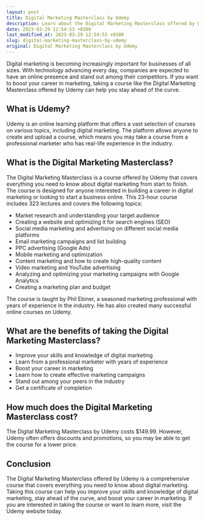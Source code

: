 ```yaml
---
layout: post
title: Digital Marketing Masterclass by Udemy
description: Learn about the Digital Marketing Masterclass offered by Udemy and how it can benefit your career in marketing.
date: 2023-03-29 12:54:53 +0300
last_modified_at: 2023-03-29 12:54:53 +0300
slug: digital-marketing-masterclass-by-udemy
original: Digital Marketing Masterclass by Udemy
---
```


Digital marketing is becoming increasingly important for businesses of all sizes. With technology advancing every day, companies are expected to have an online presence and stand out among their competitors. If you want to boost your career in marketing, taking a course like the Digital Marketing Masterclass offered by Udemy can help you stay ahead of the curve.

## What is Udemy?

Udemy is an online learning platform that offers a vast selection of courses on various topics, including digital marketing. The platform allows anyone to create and upload a course, which means you may take a course from a professional marketer who has real-life experience in the industry.

## What is the Digital Marketing Masterclass?

The Digital Marketing Masterclass is a course offered by Udemy that covers everything you need to know about digital marketing from start to finish. The course is designed for anyone interested in building a career in digital marketing or looking to start a business online. This 23-hour course includes 323 lectures and covers the following topics:

- Market research and understanding your target audience
- Creating a website and optimizing it for search engines (SEO)
- Social media marketing and advertising on different social media platforms
- Email marketing campaigns and list building
- PPC advertising (Google Ads)
- Mobile marketing and optimization
- Content marketing and how to create high-quality content
- Video marketing and YouTube advertising
- Analyzing and optimizing your marketing campaigns with Google Analytics
- Creating a marketing plan and budget

The course is taught by Phil Ebiner, a seasoned marketing professional with years of experience in the industry. He has also created many successful online courses on Udemy.

## What are the benefits of taking the Digital Marketing Masterclass?

- Improve your skills and knowledge of digital marketing
- Learn from a professional marketer with years of experience
- Boost your career in marketing
- Learn how to create effective marketing campaigns
- Stand out among your peers in the industry
- Get a certificate of completion

## How much does the Digital Marketing Masterclass cost?

The Digital Marketing Masterclass by Udemy costs $149.99. However, Udemy often offers discounts and promotions, so you may be able to get the course for a lower price.

## Conclusion

The Digital Marketing Masterclass offered by Udemy is a comprehensive course that covers everything you need to know about digital marketing. Taking this course can help you improve your skills and knowledge of digital marketing, stay ahead of the curve, and boost your career in marketing. If you are interested in taking the course or want to learn more, visit the Udemy website today.
